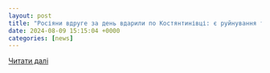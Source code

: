 ```yaml
---
layout: post
title: "Росіяни вдруге за день вдарили по Костянтинівці: є руйнування та поранені | trueua"
date: 2024-08-09 15:15:04 +0000
categories: [news]
---
```


[Читати далі](https://trueua.info/news/rosiyani-vdruge-za-den-atakuvali-kostyantinivku-ye-rujnuvannya-ta-poraneni)
